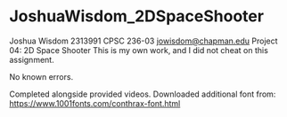 # JoshuaWisdom_2DSpaceShooter
 
Joshua Wisdom
2313991
CPSC 236-03
jowisdom@chapman.edu
Project 04: 2D Space Shooter
This is my own work, and I did not cheat on this assignment.

No known errors.

Completed alongside provided videos.
Downloaded additional font from: https://www.1001fonts.com/conthrax-font.html
